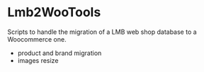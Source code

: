 # Lmb2WooTools

Scripts to handle the migration of a LMB web shop database to a Woocommerce one.
* product and brand migration
* images resize
